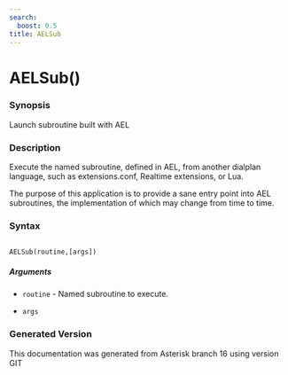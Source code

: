 ```yaml
---
search:
  boost: 0.5
title: AELSub
---
```


# AELSub()

### Synopsis

Launch subroutine built with AEL

### Description

Execute the named subroutine, defined in AEL, from another dialplan language, such as extensions.conf, Realtime extensions, or Lua.<br>

The purpose of this application is to provide a sane entry point into AEL subroutines, the implementation of which may change from time to time.<br>


### Syntax


```

AELSub(routine,[args])
```
##### Arguments


* `routine` - Named subroutine to execute.<br>

* `args`


### Generated Version

This documentation was generated from Asterisk branch 16 using version GIT 